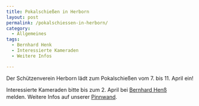 ```yaml
---
title: Pokalschießen in Herborn
layout: post
permalink: /pokalschiessen-in-herborn/
category:
  - Allgemeines
tags:
  - Bernhard Henk
  - Interessierte Kameraden
  - Weitere Infos

---
```

Der Schützenverein Herborn lädt zum Pokalschießen vom 7. bis 11. April ein!

Interessierte Kameraden bitte bis zum 2. April bei <a href="http://www.facebook.com/profile.php?id=100002424624203" target="_blank" rel="noopener">Bernhard Henß</a> melden. <span style="line-height: 1.5em;">Weitere Infos auf unserer </span><a style="line-height: 1.5em;" href="http://traka-fernspaehtruppe.de/pinnwand/">Pinnwand</a><span style="line-height: 1.5em;">.</span>

&nbsp;
